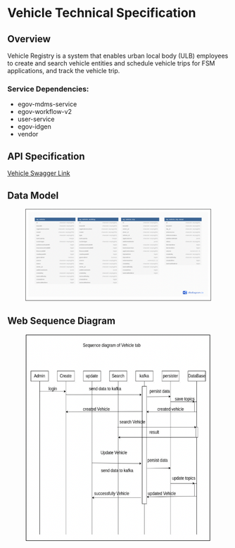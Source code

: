 # Vehicle Technical Specification

## Overview

Vehicle Registry is a system that enables urban local body (ULB) employees to create and search vehicle entities and schedule vehicle trips for FSM applications, and track the vehicle trip.&#x20;

### Service Dependencies:

* egov-mdms-service
* egov-workflow-v2
* user-service
* egov-idgen
* vendor

## API Specification

[Vehicle Swagger Link](https://editor.swagger.io/?url=https://raw.githubusercontent.com/AmanKumar-eGov/municipal-services/master/docs/fsm/v1.3/vehicle.yaml)

## ​Data Model

<figure><img src="../../.gitbook/assets/Screenshot 2023-04-25 at 9.26.55 AM.png" alt=""><figcaption></figcaption></figure>

## Web Sequence Diagram

<figure><img src="../../.gitbook/assets/Screenshot 2023-04-25 at 9.27.08 AM.png" alt=""><figcaption></figcaption></figure>

